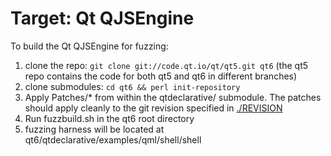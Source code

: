 # Target: Qt QJSEngine


To build the Qt QJSEngine for fuzzing:

1. clone the repo: `git clone git://code.qt.io/qt/qt5.git qt6` (the qt5 repo contains the code for both qt5 and qt6 in different branches)
2. clone submodules:
`cd qt6 && perl init-repository`
2. Apply Patches/\* from within the qtdeclarative/ submodule. The patches should apply cleanly to the git revision specified in [./REVISION](./REVISION)
3. Run fuzzbuild.sh in the qt6 root directory
4. fuzzing harness will be located at qt6/qtdeclarative/examples/qml/shell/shell
